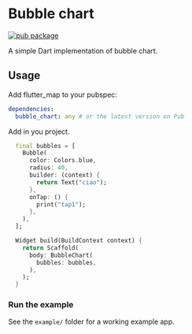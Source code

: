 # Bubble chart

[![pub package](https://img.shields.io/pub/v/bubble_chart.svg)](https://pub.dartlang.org/packages/bubble_chart)

A simple Dart implementation of bubble chart.

## Usage

Add flutter_map to your pubspec:

```yaml
dependencies:
  bubble_chart: any # or the latest version on Pub
```

Add in you project.

```dart
  final bubbles = [
    Bubble(
      color: Colors.blue,
      radius: 40,
      builder: (context) {
        return Text("ciao");
      },
      onTap: () {
        print("tap1");
      },
    ),
  ];

  Widget build(BuildContext context) {
    return Scaffold(
      body: BubbleChart(
        bubbles: bubbles,
      ),
    );
  }
```

### Run the example

See the `example/` folder for a working example app.
